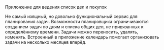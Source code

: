Приложение для ведения список дел и покупок

Не самый изящный, но довольно функциональный сервис для планирования задач. Возможности планировщика ограничиваются созданием задач по дням и списка общих дел, не привязанных к определённому времени. Задачи можно переносить,  удалять,  изменять. Встроенный в приложение календарь помогает организовать задачи на несколько месяцев вперёд.
